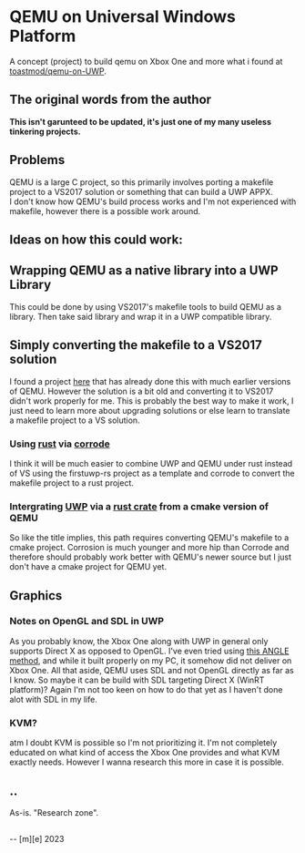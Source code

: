 # QEMU on Universal Windows Platform
A concept (project) to build qemu on Xbox One and more what i found at [toastmod/qemu-on-UWP](https://github.com/toastmod/qemu-on-UWP).

## The original words from the author
**This isn't garunteed to be updated, it's just one of my many useless tinkering projects.**

## Problems
QEMU is a large C project, so this primarily involves porting a makefile project to a VS2017 solution or something that can build a UWP APPX.
</br>I don't know how QEMU's build process works and I'm not experienced with makefile, however there is a possible work around.

## Ideas on how this could work:
## Wrapping QEMU as a native library into a UWP Library
This could be done by using VS2017's makefile tools to build QEMU as a library. Then take said library and wrap it in a UWP compatible library.

## Simply converting the makefile to a VS2017 solution
I found a project <a href="https://github.com/xHypervisor/WinQEMU">here</a> that has already done this with much earlier versions of QEMU. However the solution is a bit old and converting it to VS2017 didn't work properly for me. This is probably the best way to make it work, I just need to learn more about upgrading solutions or else learn to translate a makefile project to a VS solution.

### Using <a href="https://github.com/bdbai/firstuwp-rs">rust</a> via <a href="https://github.com/jameysharp/corrode">corrode</a>
I think it will be much easier to combine UWP and QEMU under rust instead of VS using the firstuwp-rs project as a template and corrode to convert the makefile project to a rust project.

### Intergrating <a href="https://github.com/bdbai/firstuwp-rs">UWP</a> via a <a href="https://github.com/AndrewGaspar/corrosion">rust crate</a> from a cmake version of QEMU
So like the title implies, this path requires converting QEMU's makefile to a cmake project. Corrosion is much younger and more hip than Corrode and therefore should probably work better with QEMU's newer source but I just don't have a cmake project for QEMU yet.

## Graphics
### Notes on OpenGL and SDL in UWP
As you probably know, the Xbox One along with UWP in general only supports Direct X as opposed to OpenGL. I've even tried using <a href="https://github.com/j4m3z0r/GLUWP">this ANGLE method</a>, and while it built properly on my PC, it somehow did not deliver on Xbox One. All that aside, QEMU uses SDL and not OpenGL directly as far as I know. So maybe it can be build with SDL targeting Direct X (WinRT platform)? Again I'm not too keen on how to do that yet as I haven't done alot with SDL in my life.

### KVM?
atm I doubt KVM is possible so I'm not prioritizing it. I'm not completely educated on what kind of access the Xbox One provides and what KVM exactly needs. However I wanna research this more in case it is possible.

## ..
As-is. "Research zone".

##
-- [m][e] 2023
